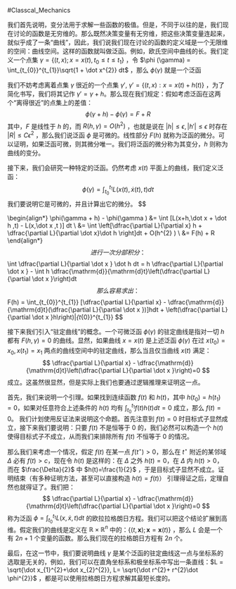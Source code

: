 #Classcal_Mechanics 

我们首先说明，变分法用于求解一些函数的极值。但是，不同于以往的是，我们现在讨论的函数是无穷维的。那么既然决策变量有无穷维，把这些决策变量连起来，就似乎成了一条“曲线”，因此，我们说我们现在讨论的函数的定义域是一个无限维的空间：曲线空间。这样的函数就叫做泛函。例如，欧氏空间中曲线的长。我们定义一个点集 $\gamma = \{(t,x);x = x(t),t_{0}\le t \le t_{1}\}$ ，令 $\phi (\gamma) = \int_{t_{0}}^{t_{1}}\sqrt{1 + \dot x^{2}} dt$ ，那么 $\phi(\gamma)$ 就是一个泛函

我们不妨考虑离着点集 $\gamma$ 很近的一个点集 $\gamma'$, $\gamma' =  \{(t,x):x = x(t)+h(t)\}$ ，为了简化书写，我们将其记作 $\gamma' = \gamma + h$。那么现在我们规定：假如考虑泛函在这两个“离得很近”的点集上的差值：
$$
\phi(\gamma + h ) - \phi(\gamma ) = F + R
$$
其中，$F$ 是线性于 $h$ 的，而 $R (h,\gamma) = O(h^{2})$ ，也就是说在 $|h| \le \epsilon,|h'|\le \epsilon$ 时存在 $|R|\le C\epsilon^{2}$ ，那么我们说泛函 $\phi$ 是可微的。线性部分 $F(h)$ 就称为泛函的微分。可以证明，如果泛函可微，则其微分唯一。我们将泛函的微分称为其变分，$h$ 则称为曲线的变分。

接下来，我们会研究一种特定的泛函。仍然考虑 $x(t)$ 平面上的曲线，我们定义泛函：
$$
\phi(\gamma ) = \int_{t_{0}}^{t_{1}} L(x(t),\dot x(t),t)dt 
$$
我们要说明它是可微的，并且计算出它的微分。
$$

\begin{align*}
\phi(\gamma + h) - \phi(\gamma )   &= \int [L(x+h,\dot x + \dot h ,t) -  L(x,\dot x ,t )] dt \\
&=  \int \left[\dfrac{\partial L}{\partial x} h + \dfrac{\partial L}{\partial \dot x}\dot h \right]dt + O(h^{2} )  \\
&= F(h) + R
\end{align*}
$$
进行一次分部积分：
$$
\int \dfrac{\partial L}{\partial \dot x } \dot h dt = h \dfrac{\partial L}{\partial \dot x } - \int h \dfrac{\mathrm{d}}{\mathrm{d}t}\left(\dfrac{\partial L}{\partial \dot x }\right)dt  
$$
那么容易求出：
$$
F(h) = \int_{t_{0}}^{t_{1}} [\dfrac{\partial L}{\partial x} - \dfrac{\mathrm{d}}{\mathrm{d}t}(\dfrac{\partial L}{\partial \dot x })]hdt  + \left(\dfrac{\partial L}{\partial \dot x }h\right)|_{t_{0}}^{t_{1}} 
$$

接下来我们引入“驻定曲线”的概念。一个可微泛函 $\phi(\gamma)$ 的驻定曲线是指对一切 $h$ 都有 $F (h,\gamma) = 0$ 的曲线。显然，如果曲线 $x = x(t)$ 是上述泛函 $\phi(\gamma)$ 在过 $x (t_{0}) = x_{0}, x (t_{1}) = x_{1}$ 两点的曲线空间中的驻定曲线，那么当且仅当曲线 $x(t)$ 满足：
$$
\dfrac{\partial L}{\partial x} - \dfrac{\mathrm{d}}{\mathrm{d}t}\left(\dfrac{\partial L}{\partial \dot x }\right)=0
$$
成立。这虽然很显然，但是实际上我们也要通过逻辑推理来证明这一点。

首先，我们来说明一个引理。如果找到连续函数 $f(t)$ 和 $h(t)$，其中 $h (t_{0}) = h (t_{1}) = 0$，如果对任意符合上述条件的 $h(t)$ 均有 $\int_{t_{0}}^{t_{1}} f (t) h (t) dt = 0$ 成立，那么 $f(t)=0$。
我们计划使用反证法来说明这个命题。首先注意到 $f(t)=0$ 时目标式子显然成立，接下来我们要说明：只要 $f(t)$ 不是恒等于 0 的，我们必然可以构造一个 $h(t)$ 使得目标式子不成立，从而我们来排除所有 $f(t)$ 不恒等于 0 的情况。

那么我们来考虑一个情况，假定 $f(t)$ 在某一点 $f(t^{\star})>0$，那么在 $t^\star$ 附近的某邻域 $\Delta$ 必有 $f(t)>c$，现在令 $h(t)$ 是这样的：在 $\Delta$ 之外 $h(t)=0$，在 $\Delta$ 内 $h(t)>0$， 而在 $\frac{\Delta}{2}$ 中 $h(t)=\frac{1}{2}$
，于是目标式子显然不成立。证明结束（有多种证明方法，甚至可以直接构造 $h (t) = f(t)$） 
引理得证之后，定理自然也就得证了。我们把：
$$
\dfrac{\partial L}{\partial x} - \dfrac{\mathrm{d}}{\mathrm{d}t}\left(\dfrac{\partial L}{\partial \dot x }\right)=0
$$
称为泛函 $\phi=\int_{t_{0}}^{t_{1}} L(x,\dot x ,t)dt$ 的欧拉拉格朗日方程。我们可以把这个结论扩展到高维。假定我们的曲线是定义在 $\mathbb{R} \times \mathbb{R}^{n}$ 中的：$\{(t,\boldsymbol{x});\boldsymbol{x} = \boldsymbol{x}(t)\}$ ，那么 $L$ 会是一个有 $2n+1$ 个变量的函数。那么我们现在的拉格朗日方程有 $2n$ 个。

最后，在这一节中，我们要说明曲线 $\gamma$ 是某个泛函的驻定曲线这一点与坐标系的选取是无关的，例如，我们可以在直角坐标系和极坐标系中写出一条直线：$L = \sqrt{\dot x_{1}^{2}+\dot x_{2}^{2}}, L= \sqrt{\dot r^{2}+ r^{2}\dot \phi^{2}}$ ，都是可以使用拉格朗日方程求解其最短长度的。




